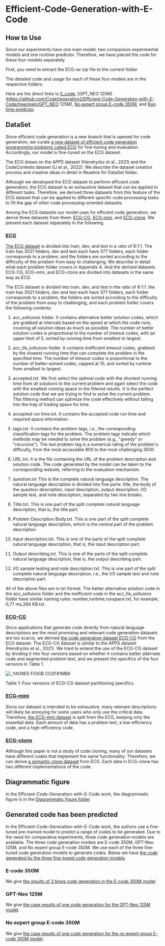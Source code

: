 # Efficient-Code-Generation-with-E-Code


## How to Use
Since our experiments have one main model, two comparison experimental models and one runtime predictor. Therefore, we have placed the code for these four models separately.

First, you need to extract the ECG.rar zip file to the current folder.

The detailed code and usage for each of these four models are in the respective folders.

Here are the direct links to [E_code](https://github.com/CodeGeneration2/Efficient-Code-Generation-with-E-Code/tree/main/E_code), [GPT_NEO 125M](https://github.com/CodeGeneration2/Efficient-Code-Generation-with-E-Code/tree/main/GPT_NEO 125M), [No expert group E-code 350M](https://github.com/CodeGeneration2/Efficient-Code-Generation-with-E-Code/tree/main/No%20expert%20group%20E-code%20350M), and [Run time predictor](https://github.com/CodeGeneration2/Efficient-Code-Generation-with-E-Code/tree/main/Run%20time%20predictor).


## DataSet
  Since efficient code generation is a new branch that is opened for code generation, we curate [a new dataset of efficient code generation programming problems called ECG](https://github.com/CodeGeneration2/ECG-dataset) for fine-tuning and evaluation. Accordingly, our model is fine-tuned on the ECG dataset. 
  
  The ECG draws on the APPS dataset (Hendrycks et al., 2021) and the CodeContests dataset (Li et al., 2022). We describe the dataset creation process and creative ideas in detail in Readme for DataSet folder.

  Although we developed the ECG dataset to perform efficient code generation, the ECG dataset is an exhaustive dataset that can be applied to different tasks. Therefore, we derived three datasets from this feature of the ECG dataset that can be applied to different specific code processing tasks to fill the gap of other code processing-oriented datasets.
  
Among the ECG datasets our model uses for efficient code generation, we derive three datasets from them: [ECG-CG](https://github.com/CodeGeneration2/ECG-CG-DataSet/tree/main/ECG-CG), [ECG-mini](https://github.com/CodeGeneration2/ECG-mini-DataSet), and [ECG-clone](https://github.com/CodeGeneration2/ECG-clone-DataSet). 
We present each dataset separately in the following.


### [ECG](https://github.com/CodeGeneration2/ECG-dataset)
  [The ECG dataset](https://github.com/CodeGeneration2/ECG-dataset) is divided into train, dev, and test in a ratio of 8:1:1. The train has 3021 folders, dev and test each have 377 folders, each folder corresponds to a problem, and the folders are sorted according to the difficulty of the problem from easy to challenging. We describe in detail what each problem folder covers in Appendix A. And the derived datasets ECG-CG, ECG-mini, and ECG-clone are divided into datasets in the same way as ECG.

The ECG dataset is divided into train, dev, and test in the ratio of 8:1:1. the train has 3021 folders, dev and test each have 377 folders, each folder corresponds to a problem, the folders are sorted according to the difficulty of the problem from easy to challenging, and each problem folder covers the following contents:

1.	acc_soltuions folder. It contains alternative better solution codes, which are grabbed at intervals based on the speed at which the code runs, covering all solution ideas as much as possible. The number of better solution codes is proportional to the number of timeout codes, with an upper limit of 5, sorted by running time from smallest to largest.

2.	acc_tle_soltuions folder. It contains inefficient timeout codes, grabbed by the slowest running time that can complete the problem in the specified time. The number of timeout codes is proportional to the number of better-solved codes, capped at 10, and sorted by runtime from smallest to largest.

3.	accepted.txt. We first select the optimal code with the shortest running time from all solutions to the current problem and again select the code with the smallest running space in the filtered results. It is the perfect solution code that we are trying to find to solve the current problem. This filtering method can optimize the code effectively without falling into the trap of trading space for time.

4.	accepted run time.txt. It contains the accepted code run time and required space information.

5.	tags.txt. It contains the problem tags, i.e., the corresponding classification tags for the problem. The problem tags indicate which methods may be needed to solve the problem (e.g., "greedy" or "recursive"). The last problem tag is a numerical rating of the problem's difficulty, from the most accessible 800 to the most challenging 3500.

6.	URL.txt. It is the file containing the URL of the problem description and solution code. The code generated by the model can be taken to the corresponding website, referring to the evaluation mechanism.

7.	question.txt This is the complete natural language description. The natural language description is divided into five parts: title, the body of the question description, input description, output description, I/O sample test, and note description, separated by two line breaks.

8.	Title.txt. This is one part of the split complete natural language description, that is, the title part.

9.	Problem Description Body.txt. This is one part of the split complete natural language description, which is the central part of the problem description.

10.	Input description.txt. This is one of the parts of the split complete natural language description, that is, the input description part.

11.	Output describing.txt. This is one of the parts of the split complete natural language description, that is, the output describing part.

12.	I/O sample testing and note description.txt. This is one part of the split complete natural language description, i.e., the I/O sample test and note description part.

All of the above files are in txt format. The better alternative solution code in the acc_soltuions folder and the inefficient code in the acc_tle_soltuions folder have similar naming rules: number,runtime,runspace.txt, for example, 0,77 ms,284 KB.txt.


### [ECG–CG](https://github.com/CodeGeneration2/ECG-CG-DataSet/tree/main/ECG-CG)
  Since applications that generate code directly from natural language descriptions are the most promising and relevant code generation datasets are too scarce, we derived [the code generation dataset ECG-CG](https://github.com/CodeGeneration2/ECG-CG-DataSet/tree/main/ECG-CG) from the ECG dataset. The ECG-CG dataset is similar to the APPS dataset (Hendrycks et al., 2021). We tried to extend the use of the ECG-CG dataset by dividing it into four versions based on whether it contains better alternate code and segmented problem text, and we present the specifics of the four versions in Table 1.

![_YAO9ES F)OGB CO2F81MB6](https://user-images.githubusercontent.com/95161813/175928204-82468069-36c2-4272-b4ee-b943756287e7.png)

Table 1: Four versions of ECG-CG dataset partitioning specifics.


### [ECG–mini](https://github.com/CodeGeneration2/ECG-mini-DataSet)
Since our dataset is intended to be exhaustive, many relevant descriptions will likely be annoying for some users who only use the critical data. 
Therefore, [the ECG-mini dataset](https://github.com/CodeGeneration2/ECG-mini-DataSet) is split from the ECG, keeping only the essential data. 
Each amount of data has a problem text, a low-efficiency code, and a high-efficiency code.
  
 
### [ECG–clone](https://github.com/CodeGeneration2/ECG-clone-DataSet)
  Although this paper is not a study of code cloning, many of our datasets have different codes that implement the same functionality. Therefore, we can derive [a semantic clone dataset](https://github.com/CodeGeneration2/ECG-clone-DataSet) from ECG. Each data in ECG-clone has two different implementations of the code.


## Diagrammatic figure
In the Efficient-Code-Generation-with-E-Code work, the diagrammatic figure is in the [Diagrammatic figure folder](https://github.com/CodeGeneration2/Diagrammatic-figure/tree/main/Diagrammatic%20figure).



## Generated code has been predicted
In the Efficient-Code-Generation-with-E-Code work, the authors use a fine-tuned pre-trained model to predict a range of codes to be generated. 
Due to the need for comparative experiments, three code generation models are available. 
The three code generation models are E-code 350M, GPT-Neo 125M, and No expert group E-code 350M. 
We use each of the three fine-tuned code generation models to generate codes. 
Below we have [the code generated by the three fine-tuned code generation models](https://github.com/CodeGeneration2/Generated-code-has-been-predicted/tree/main/Generated-code-has-been-predicted).


### E-code 350M
We give [the results of 3 times code generation in the E-code 350M model](https://github.com/CodeGeneration2/Generated-code-has-been-predicted/tree/main/Generated-code-has-been-predicted/E-code%20350M).


### GPT-Neo 125M
We give [the case results of one code generation for the GPT-Neo 125M model](https://github.com/CodeGeneration2/Generated-code-has-been-predicted/tree/main/Generated-code-has-been-predicted/GPT-Neo%20125M).


### No expert group E-code 350M
We give [the case results of one code generation for the no expert group E-code 350M model](https://github.com/CodeGeneration2/Generated-code-has-been-predicted/tree/main/Generated-code-has-been-predicted/No%20expert%20group%20E-code%20350M).

